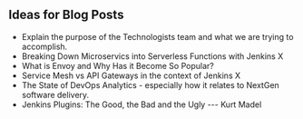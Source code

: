 ## Ideas for Blog Posts

- Explain the purpose of the Technologists team and what we are trying to accomplish.
- Breaking Down Microservics into Serverless Functions with Jenkins X
- What is Envoy and Why Has it Become So Popular?
- Service Mesh vs API Gateways in the context of Jenkins X
- The State of DevOps Analytics - especially how it relates to NextGen software delivery.
- Jenkins Plugins: The Good, the Bad and the Ugly  --- Kurt Madel
